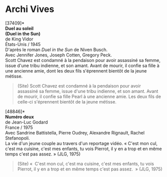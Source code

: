 # Archi Vives

[37409]*  
**Duel au soleil**  
**(Duel in the Sun)**  
de King Vidor  
États-Unis / 1945  
D'après le roman _Duel in the Sun_ de Niven Busch.  
Avec Jennifer Jones, Joseph Cotten, Gregory Peck.  
Scott Chavez est condamné à la pendaison pour avoir assassiné sa femme, issue d'une tribu indienne, et son amant. Avant de mourir, il confie sa fille à une ancienne amie, dont les deux fils s'éprennent bientôt de la jeune métisse.

> (Site) Scott Chavez est condamné à la pendaison pour avoir assassiné sa femme, issue d'une tribu indienne, et son amant. Avant de mourir, il confie sa fille Pearl à une ancienne amie. Les deux fils de celle-ci s'éprennent bientôt de la jeune métisse.

[48846]*  
**Numéro deux**  
de Jean-Luc Godard  
France / 1975  
Avec Sandrine Battistella, Pierre Oudrey, Alexandre Rignault, Rachel Stefanopoli.  
La vie d'un jeune couple au travers d'un reportage vidéo. « C'est mon cul, c'est ma cuisine, c'est mes enfants, tu vois Pierrot, il y en a trop et en même temps c'est pas assez. » (JLG, 1975)

> (Site) «  C'est mon cul, c'est ma cuisine, c'est mes enfants, tu vois Pierrot, il y en a trop et en même temps c'est pas assez.  » (JLG, 1975)

